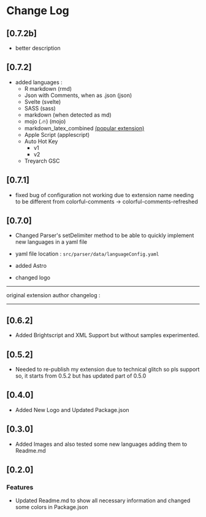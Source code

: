 # Change Log

## [0.7.2b]

* better description

## [0.7.2]

* added languages :
    * R markdown (rmd)
    * Json with Comments, when as .json (json)
    * Svelte (svelte)
    * SASS (sass)
    * markdown (when detected as md)
    * mojo (.🔥) (mojo)
    * markdown_latex_combined [(popular extension)](https://marketplace.visualstudio.com/items?itemName=James-Yu.latex-workshop)
    * Apple Script (applescript)
    * Auto Hot Key
        * v1
        * v2
    * Treyarch GSC

## [0.7.1]

* fixed bug of configuration not working due to extension name needing to be different from colorful-comments → colorful-comments-refreshed

## [0.7.0]

* Changed Parser's setDelimiter method to be able to quickly implement new languages in a yaml file

* yaml file location : `src/parser/data/languageConfig.yaml`

* added Astro

* changed logo

---

original extension author changelog :

---

## [0.6.2]
* Added Brightscript and XML Support but without samples experimented.

## [0.5.2]
* Needed to re-publish my extension due to technical glitch so pls support so, it starts from 0.5.2 but has updated part of 0.5.0

## [0.4.0]
* Added New Logo and Updated Package.json

## [0.3.0]
* Added Images and also tested some new languages adding them to Readme.md

## [0.2.0] 
### Features
* Updated Readme.md to show all necessary information and changed some colors in Package.json 